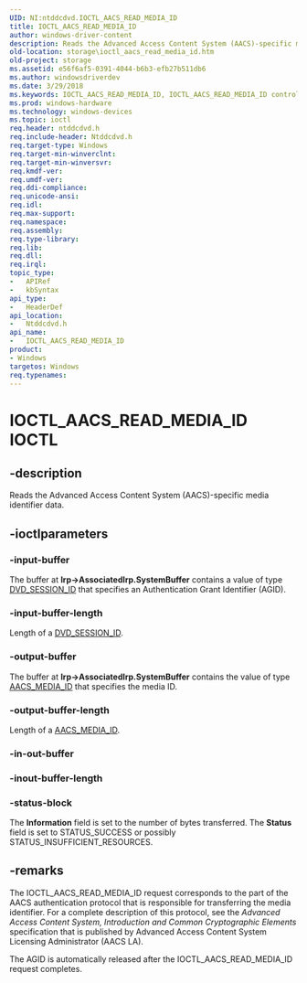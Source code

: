 ```yaml
---
UID: NI:ntddcdvd.IOCTL_AACS_READ_MEDIA_ID
title: IOCTL_AACS_READ_MEDIA_ID
author: windows-driver-content
description: Reads the Advanced Access Content System (AACS)-specific media identifier data.
old-location: storage\ioctl_aacs_read_media_id.htm
old-project: storage
ms.assetid: e56f6af5-0391-4044-b6b3-efb27b511db6
ms.author: windowsdriverdev
ms.date: 3/29/2018
ms.keywords: IOCTL_AACS_READ_MEDIA_ID, IOCTL_AACS_READ_MEDIA_ID control, IOCTL_AACS_READ_MEDIA_ID control code [Storage Devices], k307_1f0ffe88-e59a-44e5-bec0-247d38478be8.xml, ntddcdvd/IOCTL_AACS_READ_MEDIA_ID, storage.ioctl_aacs_read_media_id
ms.prod: windows-hardware
ms.technology: windows-devices
ms.topic: ioctl
req.header: ntddcdvd.h
req.include-header: Ntddcdvd.h
req.target-type: Windows
req.target-min-winverclnt: 
req.target-min-winversvr: 
req.kmdf-ver: 
req.umdf-ver: 
req.ddi-compliance: 
req.unicode-ansi: 
req.idl: 
req.max-support: 
req.namespace: 
req.assembly: 
req.type-library: 
req.lib: 
req.dll: 
req.irql: 
topic_type:
-	APIRef
-	kbSyntax
api_type:
-	HeaderDef
api_location:
-	Ntddcdvd.h
api_name:
-	IOCTL_AACS_READ_MEDIA_ID
product:
- Windows
targetos: Windows
req.typenames: 
---
```


# IOCTL_AACS_READ_MEDIA_ID IOCTL


## -description


Reads the Advanced Access Content System (AACS)-specific media identifier data.  


## -ioctlparameters




### -input-buffer

The buffer at <b>Irp-&gt;AssociatedIrp.SystemBuffer</b> contains a value of type <a href="https://msdn.microsoft.com/library/windows/hardware/ff553743">DVD_SESSION_ID</a> that specifies an Authentication Grant Identifier (AGID).  


### -input-buffer-length

Length of a <a href="https://msdn.microsoft.com/library/windows/hardware/ff553743">DVD_SESSION_ID</a>.


### -output-buffer

The buffer at <b>Irp-&gt;AssociatedIrp.SystemBuffer</b> contains the value of type <a href="https://msdn.microsoft.com/library/windows/hardware/ff550110">AACS_MEDIA_ID</a> that specifies the media ID.


### -output-buffer-length

Length of a <a href="https://msdn.microsoft.com/library/windows/hardware/ff550110">AACS_MEDIA_ID</a>.


### -in-out-buffer



<text></text>




### -inout-buffer-length



<text></text>




### -status-block

The <b>Information</b> field is set to the number of bytes transferred. The <b>Status</b> field is set to STATUS_SUCCESS or possibly STATUS_INSUFFICIENT_RESOURCES.


## -remarks



The IOCTL_AACS_READ_MEDIA_ID request corresponds to the part of the AACS authentication protocol that is responsible for transferring the media identifier. For a complete description of this protocol, see the <i>Advanced Access Content System, Introduction and Common Cryptographic Elements</i> specification that is published by Advanced Access Content System Licensing Administrator (AACS LA).

The AGID is automatically released after the IOCTL_AACS_READ_MEDIA_ID request completes.



